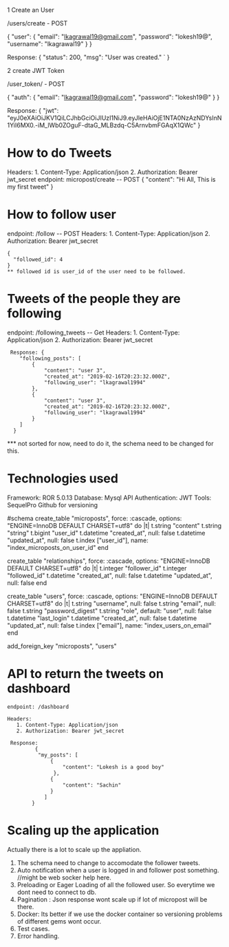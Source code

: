 1 Create an User

/users/create - POST

{
  "user": {
    "email": "lkagrawal19@gmail.com",
    "password": "lokesh19@",
    "username": "lkagrawal19"
  }
}

Response:
  {
    "status": 200,
    "msg": "User was created."
` }

2 create JWT Token

/user_token/ - POST

{
  "auth": {
    "email": "lkagrawal19@gmail.com",
    "password": "lokesh19@"
  }
}

Response:
 {
    "jwt": "eyJ0eXAiOiJKV1QiLCJhbGciOiJIUzI1NiJ9.eyJleHAiOjE1NTA0NzAzNDYsInN1YiI6MX0.-iM_lWb0ZOguF-dtaG_MLBzdq-C5ArnvbmFGAqX1QWc"
 }

# How to do Tweets
  Headers:
       1. Content-Type: Application/json
       2. Authorization: Bearer jwt_secret
  endpoint: micropost/create -- POST
    {
      "content": "Hi All, This is my first tweet"
    }
  
# How to follow user

  endpoint: /follow  -- POST
  Headers:
       1. Content-Type: Application/json
       2. Authorization: Bearer jwt_secret
       
    {
      "followed_id": 4
    }
    ** followed id is user_id of the user need to be followed.
    
# Tweets of the people they are following
   endpoint: /following_tweets -- Get
   Headers:
       1. Content-Type: Application/json
       2. Authorization: Bearer jwt_secret
       
     Response: {
        "following_posts": [
            {
                "content": "user 3",
                "created_at": "2019-02-16T20:23:32.000Z",
                "following_user": "lkagrawal1994"
            },
            {
                "content": "user 3",
                "created_at": "2019-02-16T20:23:32.000Z",
                "following_user": "lkagrawal1994"
            }
        ]
      }
      
 *** not sorted for now, need to do it, the schema need to be changed for this.

# Technologies used
  Framework: ROR 5.0.13
  Database: Mysql
  API Authentication: JWT
  Tools: SequelPro
  Github for versioning
  
#schema
  create_table "microposts", force: :cascade, options: "ENGINE=InnoDB DEFAULT CHARSET=utf8" do |t| 
    t.string "content"
    t.string "string"
    t.bigint "user_id"
    t.datetime "created_at", null: false
    t.datetime "updated_at", null: false
    t.index ["user_id"], name: "index_microposts_on_user_id"
  end

  create_table "relationships", force: :cascade, options: "ENGINE=InnoDB DEFAULT CHARSET=utf8" do |t|
    t.integer "follower_id"
    t.integer "followed_id"
    t.datetime "created_at", null: false
    t.datetime "updated_at", null: false
  end

  create_table "users", force: :cascade, options: "ENGINE=InnoDB DEFAULT CHARSET=utf8" do |t|
    t.string "username", null: false
    t.string "email", null: false
    t.string "password_digest"
    t.string "role", default: "user", null: false
    t.datetime "last_login"
    t.datetime "created_at", null: false
    t.datetime "updated_at", null: false
    t.index ["email"], name: "index_users_on_email"
  end

  add_foreign_key "microposts", "users"
  
  # API to return the tweets on dashboard
    endpoint: /dashboard
    
    Headers:
       1. Content-Type: Application/json
       2. Authorization: Bearer jwt_secret
       
     Response:
             {
              "my_posts": [
                  {
                      "content": "Lokesh is a good boy"
                   },
                  {
                      "content": "Sachin"
                  }
                ]
            }
            
 # Scaling up the application
   Actually there is a lot to scale up the appliation.
   1. The schema need to change to accomodate the follower tweets.
   2. Auto notification when a user is logged in and follower post something. //might be web socker help here.
   3. Preloading or Eager Loading of all the followed user. So everytime we dont need to connect to db.
   4. Pagination : Json response wont scale up if lot of micropost will be there.
   5. Docker: Its better if we use the docker container so versioning problems of different gems wont occur.
   6. Test cases.
   7. Error handling.
  
